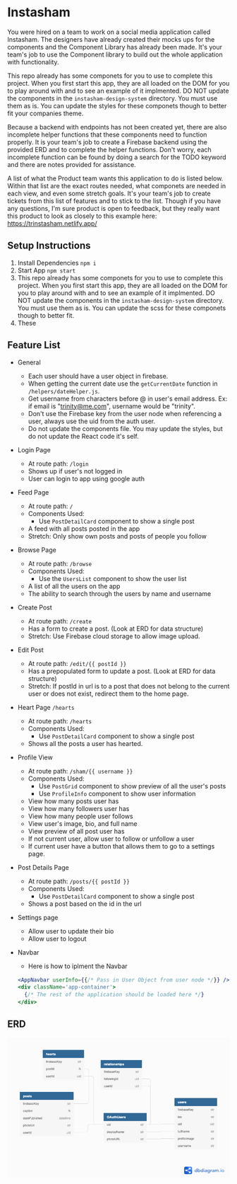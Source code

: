 # Instasham
You were hired on a team to work on a social media application called Instasham. The designers have already created their mocks ups for the components and the Component Library has already been made. It's your team's job to use the Component library to build out the whole application with functionality.

This repo already has some componets for you to use to complete this project. When you first start this app, they are all loaded on the DOM for you to play around with and to see an example of it implmented. DO NOT update the components in the `instasham-design-system` directory. You must use them as is. You can update the styles for these componets though to better fit your companies theme.

Because a backend with endpoints has not been created yet, there are also incomplete helper functions that these components need to function properly. It is your team's job to create a Firebase backend using the provided ERD and to complete the helper functions. Don't worry, each incomplete function can be found by doing a search for the TODO keyword and there are notes provided for assistance.

A list of what the Product team wants this application to do is listed below. Within that list are the exact routes needed, what componets are needed in each view, and even some stretch goals. It's your team's job to create tickets from this list of features and to stick to the list. Though if you have any questions, I'm sure product is open to feedback, but they really want this product to look as closely to this example here: https://trinstasham.netlify.app/
## Setup Instructions
1. Install Dependencies `npm i`
1. Start App `npm start`
1. This repo already has some componets for you to use to complete this project. When you first start this app, they are all loaded on the DOM for you to play around with and to see an example of it implmented. DO NOT update the components in the `instasham-design-system` directory. You must use them as is. You can update the scss for these componets though to better fit.
1. These

## Feature List
- General
  - Each user should have a user object in firebase.
  - When getting the current date use the `getCurrentDate` function in `/helpers/dateHelper.js`.
  - Get username from characters before @ in user's email address. Ex: if email is "trinity@me.com", username would be "trinity".
  - Don't use the Firebase key from the user node when referencing a user, always use the uid from the auth user.
  - Do not update the components file. You may update the styles, but do not update the React code it's self.
- Login Page
  - At route path: `/login`
  - Shows up if user's not logged in
  - User can login to app using google auth
- Feed Page
  - At route path: `/`
  - Components Used:
    - Use `PostDetailCard` component to show a single post
  - A feed with all posts posted in the app
  - Stretch: Only show own posts and posts of people you follow
- Browse Page
  - At route path: `/browse`
  - Components Used:
    - Use the `UsersList` component to show the user list
  - A list of all the users on the app
  - The ability to search through the users by name and username
- Create Post
  - At route path: `/create`
  - Has a form to create a post. (Look at ERD for data structure)
  - Stretch: Use Firebase cloud storage to allow image upload.
- Edit Post
  - At route path: `/edit/{{ postId }}`
  - Has a prepopulated form to update a post. (Look at ERD for data structure)
  - Stretch: If postId in url is to a post that does not belong to the current user or does not exist, redirect them to the home page.
- Heart Page `/hearts`
  - At route path: `/hearts`
  - Components Used:
    - Use `PostDetailCard` component to show a single post
  - Shows all the posts a user has hearted.
- Profile View
  - At route path: `/sham/{{ username }}`
  - Components Used:
    - Use `PostGrid` component to show preview of all the user's posts
    - Use `ProfileInfo` component to show user information
  - View how many posts user has
  - View how many followers user has
  - View how many people user follows
  - View user's image, bio, and full name
  - View preview of all post user has
  - If not current user, allow user to follow or unfollow a user
  - If current user have a button that allows them to go to a settings page.
- Post Details Page
  - At route path: `/posts/{{ postId }}`
  - Components Used:
    - Use `PostDetailCard` component to show a single post
  - Shows a post based on the id in the url
- Settings page
  - Allow user to update their bio
  - Allow user to logout

- Navbar
  - Here is how to iplment the Navbar
  ```jsx
  <AppNavbar userInfo={{/* Pass in User Object from user node */}} />
  <div className='app-container'>
    {/* The rest of the application should be loaded here */}
  </div>
  ```

## ERD

<a href="https://dbdiagram.io/d/6099dd88b29a09603d1444c2">![ERD Preview](./documentation/ERD.png)</a>
